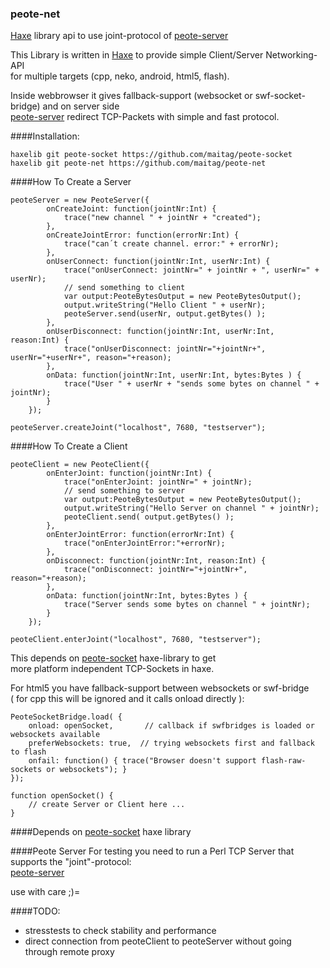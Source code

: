### peote-net
[Haxe](http://haxe.org) library api to use joint-protocol of [peote-server](https://github.com/maitag/peote-server)

This Library is written in [Haxe](http://haxe.org) to provide simple Client/Server Networking-API  
for multiple targets (cpp, neko, android, html5, flash). 

Inside webbrowser it gives fallback-support (websocket or swf-socket-bridge) and on server side  
[peote-server](https://github.com/maitag/peote-server) redirect TCP-Packets with simple and fast protocol.  


####Installation:
```
haxelib git peote-socket https://github.com/maitag/peote-socket
haxelib git peote-net https://github.com/maitag/peote-net
```

####How To Create a Server
```
peoteServer = new PeoteServer({
		onCreateJoint: function(jointNr:Int) {
			trace("new channel " + jointNr + "created");
		},
		onCreateJointError: function(errorNr:Int) {
			trace("can´t create channel. error:" + errorNr);
		},
		onUserConnect: function(jointNr:Int, userNr:Int) {
			trace("onUserConnect: jointNr=" + jointNr + ", userNr=" + userNr);
			// send something to client
			var output:PeoteBytesOutput = new PeoteBytesOutput();
			output.writeString("Hello Client " + userNr);
			peoteServer.send(userNr, output.getBytes() );
		},
		onUserDisconnect: function(jointNr:Int, userNr:Int, reason:Int) {
			trace("onUserDisconnect: jointNr="+jointNr+", userNr="+userNr+", reason="+reason);
		},
		onData: function(jointNr:Int, userNr:Int, bytes:Bytes ) {
			trace("User " + userNr + "sends some bytes on channel " + jointNr);
		}
	});
	
peoteServer.createJoint("localhost", 7680, "testserver");
```

####How To Create a Client
```
peoteClient = new PeoteClient({
		onEnterJoint: function(jointNr:Int) {
			trace("onEnterJoint: jointNr=" + jointNr);
			// send something to server
			var output:PeoteBytesOutput = new PeoteBytesOutput();
			output.writeString("Hello Server on channel " + jointNr);
			peoteClient.send( output.getBytes() );
		},
		onEnterJointError: function(errorNr:Int) {
			trace("onEnterJointError:"+errorNr);
		},
		onDisconnect: function(jointNr:Int, reason:Int) {
			trace("onDisconnect: jointNr="+jointNr+", reason="+reason);
		},
		onData: function(jointNr:Int, bytes:Bytes ) {
			trace("Server sends some bytes on channel " + jointNr);
		}
	});
	
peoteClient.enterJoint("localhost", 7680, "testserver");
```
  
This depends on [peote-socket](https://github.com/maitag/peote-socket) haxe-library to get  
more platform independent TCP-Sockets in haxe.  
  
For html5 you have fallback-support between websockets or swf-bridge  
( for cpp this will be ignored and it calls onload directly ):  
```
PeoteSocketBridge.load( {
	onload: openSocket,       // callback if swfbridges is loaded or websockets available
	preferWebsockets: true,  // trying websockets first and fallback to flash
	onfail: function() { trace("Browser doesn't support flash-raw-sockets or websockets"); }
});

function openSocket() { 
	// create Server or Client here ...
}

```


####Depends on
[peote-socket](https://github.com/maitag/peote-socket)  haxe library


####Peote Server
For testing you need to run a Perl TCP Server that supports the "joint"-protocol:  
[peote-server](https://github.com/maitag/peote-server)


use with care ;)=  


####TODO:
- stresstests to check stability and performance
- direct connection from peoteClient to peoteServer without going through remote proxy

